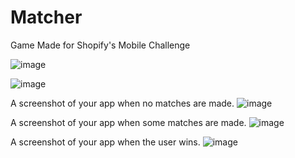 # Matcher
Game Made for Shopify's Mobile Challenge

![image](https://user-images.githubusercontent.com/39011433/72211400-b84dc800-3498-11ea-89c8-881160933e75.png)

![image](https://user-images.githubusercontent.com/39011433/72211416-f21ece80-3498-11ea-9c4f-7c77d8e67cc4.png)

A screenshot of your app when no matches are made. 
![image](https://user-images.githubusercontent.com/39011433/72211422-0b277f80-3499-11ea-858d-ec28d1fee1a3.png)


A screenshot of your app when some matches are made.
![image](https://user-images.githubusercontent.com/39011433/72211433-31e5b600-3499-11ea-957e-7afb73bacc47.png)


A screenshot of your app when the user wins.
![image](https://user-images.githubusercontent.com/39011433/72211425-17134180-3499-11ea-9d34-4e96af25323f.png)
